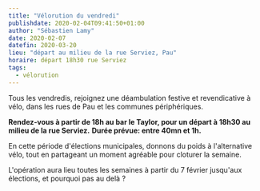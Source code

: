 ```yaml
---
title: "Vélorution du vendredi"
publishdate: 2020-02-04T09:41:50+01:00
author: "Sébastien Lamy"
date: 2020-02-07
datefin: 2020-03-20
lieu: "départ au milieu de la rue Serviez, Pau"
horaire: départ 18h30 rue Serviez
tags:
  - vélorution
---
```


Tous les vendredis, rejoignez une déambulation festive et revendicative à vélo,
 dans les rues de Pau et les communes périphériques.

<!--more-->

 **Rendez-vous à partir de 18h au bar le Taylor, pour un départ à 18h30 au milieu de la rue Serviez.** 
 **Durée prévue: entre 40mn et 1h.**
 
En cette période d'élections municipales, donnons du poids à l'alternative vélo, 
tout en  partageant un moment agréable pour cloturer la semaine.


L'opération aura lieu toutes les semaines à partir du 7 février jusqu'aux 
élections, et pourquoi pas au delà ?
